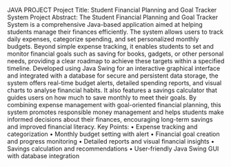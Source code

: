 JAVA PROJECT
Project Title: Student Financial Planning and Goal Tracker System
Project Abstract:
The Student Financial Planning and Goal Tracker System is a comprehensive Java-based application aimed at helping students manage their finances efficiently. 
The system allows users to track daily expenses, categorize spending, and set personalized monthly budgets. Beyond simple expense tracking, 
it enables students to set and monitor financial goals such as saving for books, gadgets, or other personal needs, 
providing a clear roadmap to achieve these targets within a specified timeline.
Developed using Java Swing for an interactive graphical interface and integrated with a database for secure and persistent data storage, 
the system offers real-time budget alerts, detailed spending reports, and visual charts to analyse financial habits. 
It also features a savings calculator that guides users on how much to save monthly to meet their goals. 
By combining expense management with goal-oriented financial planning, this system promotes responsible money management 
and helps students make informed decisions about their finances, encouraging long-term savings and improved financial literacy.
Key Points:
•	Expense tracking and categorization
•	Monthly budget setting with alert
•	Financial goal creation and progress monitoring
•	Detailed reports and visual financial insights
•	Savings calculation and recommendations
•	User-friendly Java Swing GUI with database integration
